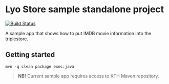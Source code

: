 # Lyo Store sample standalone project

[![Build Status](https://semaphoreci.com/api/v1/berezovskyi/lyo-store-sample-imdb/branches/master/badge.svg)](https://semaphoreci.com/berezovskyi/lyo-store-sample-imdb)

A sample app that shows how to put IMDB movie information into the triplestore.

## Getting started

    mvn -q clean package exec:java

> **NB!** Current sample app requires access to KTH Maven repository.
